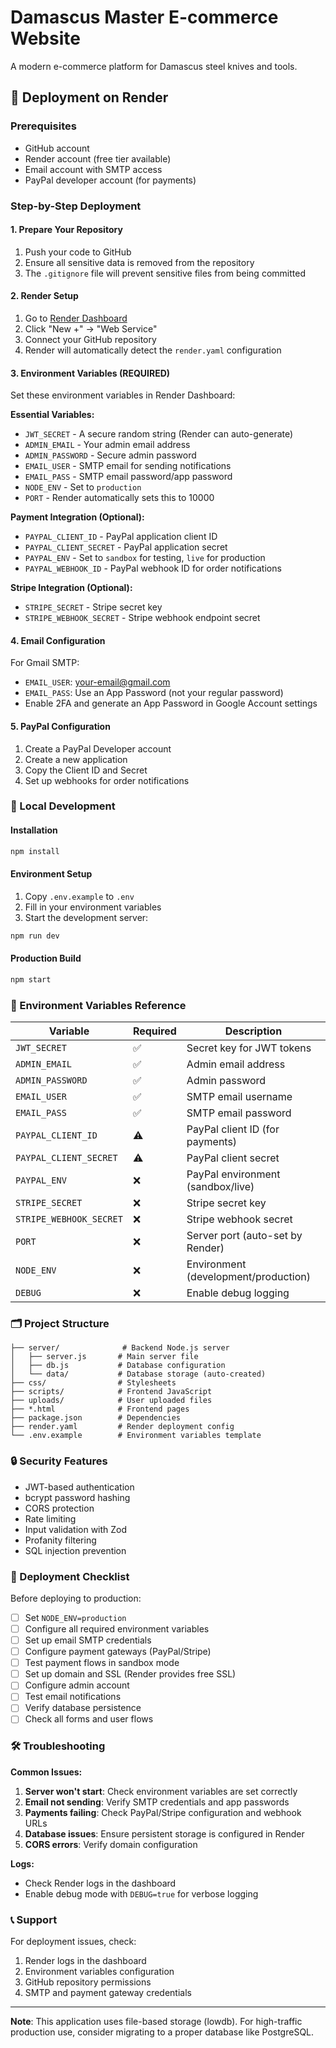 # Damascus Master E-commerce Website

A modern e-commerce platform for Damascus steel knives and tools.

## 🚀 Deployment on Render

### Prerequisites
- GitHub account
- Render account (free tier available)
- Email account with SMTP access
- PayPal developer account (for payments)

### Step-by-Step Deployment

#### 1. Prepare Your Repository
1. Push your code to GitHub
2. Ensure all sensitive data is removed from the repository
3. The `.gitignore` file will prevent sensitive files from being committed

#### 2. Render Setup
1. Go to [Render Dashboard](https://dashboard.render.com/)
2. Click "New +" → "Web Service"
3. Connect your GitHub repository
4. Render will automatically detect the `render.yaml` configuration

#### 3. Environment Variables (REQUIRED)
Set these environment variables in Render Dashboard:

**Essential Variables:**
- `JWT_SECRET` - A secure random string (Render can auto-generate)
- `ADMIN_EMAIL` - Your admin email address
- `ADMIN_PASSWORD` - Secure admin password
- `EMAIL_USER` - SMTP email for sending notifications
- `EMAIL_PASS` - SMTP email password/app password
- `NODE_ENV` - Set to `production`
- `PORT` - Render automatically sets this to 10000

**Payment Integration (Optional):**
- `PAYPAL_CLIENT_ID` - PayPal application client ID
- `PAYPAL_CLIENT_SECRET` - PayPal application secret
- `PAYPAL_ENV` - Set to `sandbox` for testing, `live` for production
- `PAYPAL_WEBHOOK_ID` - PayPal webhook ID for order notifications

**Stripe Integration (Optional):**
- `STRIPE_SECRET` - Stripe secret key
- `STRIPE_WEBHOOK_SECRET` - Stripe webhook endpoint secret

#### 4. Email Configuration
For Gmail SMTP:
- `EMAIL_USER`: your-email@gmail.com
- `EMAIL_PASS`: Use an App Password (not your regular password)
- Enable 2FA and generate an App Password in Google Account settings

#### 5. PayPal Configuration
1. Create a PayPal Developer account
2. Create a new application
3. Copy the Client ID and Secret
4. Set up webhooks for order notifications

### 🔧 Local Development

#### Installation
```bash
npm install
```

#### Environment Setup
1. Copy `.env.example` to `.env`
2. Fill in your environment variables
3. Start the development server:

```bash
npm run dev
```

#### Production Build
```bash
npm start
```

### 📝 Environment Variables Reference

| Variable | Required | Description |
|----------|----------|-------------|
| `JWT_SECRET` | ✅ | Secret key for JWT tokens |
| `ADMIN_EMAIL` | ✅ | Admin email address |
| `ADMIN_PASSWORD` | ✅ | Admin password |
| `EMAIL_USER` | ✅ | SMTP email username |
| `EMAIL_PASS` | ✅ | SMTP email password |
| `PAYPAL_CLIENT_ID` | ⚠️ | PayPal client ID (for payments) |
| `PAYPAL_CLIENT_SECRET` | ⚠️ | PayPal client secret |
| `PAYPAL_ENV` | ❌ | PayPal environment (sandbox/live) |
| `STRIPE_SECRET` | ❌ | Stripe secret key |
| `STRIPE_WEBHOOK_SECRET` | ❌ | Stripe webhook secret |
| `PORT` | ❌ | Server port (auto-set by Render) |
| `NODE_ENV` | ❌ | Environment (development/production) |
| `DEBUG` | ❌ | Enable debug logging |

### 🗂️ Project Structure

```
├── server/              # Backend Node.js server
│   ├── server.js       # Main server file
│   ├── db.js           # Database configuration
│   └── data/           # Database storage (auto-created)
├── css/                # Stylesheets
├── scripts/            # Frontend JavaScript
├── uploads/            # User uploaded files
├── *.html              # Frontend pages
├── package.json        # Dependencies
├── render.yaml         # Render deployment config
└── .env.example        # Environment variables template
```

### 🔒 Security Features

- JWT-based authentication
- bcrypt password hashing
- CORS protection
- Rate limiting
- Input validation with Zod
- Profanity filtering
- SQL injection prevention

### 🚚 Deployment Checklist

Before deploying to production:

- [ ] Set `NODE_ENV=production`
- [ ] Configure all required environment variables
- [ ] Set up email SMTP credentials
- [ ] Configure payment gateways (PayPal/Stripe)
- [ ] Test payment flows in sandbox mode
- [ ] Set up domain and SSL (Render provides free SSL)
- [ ] Configure admin account
- [ ] Test email notifications
- [ ] Verify database persistence
- [ ] Check all forms and user flows

### 🛠️ Troubleshooting

**Common Issues:**

1. **Server won't start**: Check environment variables are set correctly
2. **Email not sending**: Verify SMTP credentials and app passwords
3. **Payments failing**: Check PayPal/Stripe configuration and webhook URLs
4. **Database issues**: Ensure persistent storage is configured in Render
5. **CORS errors**: Verify domain configuration

**Logs:**
- Check Render logs in the dashboard
- Enable debug mode with `DEBUG=true` for verbose logging

### 📞 Support

For deployment issues, check:
1. Render logs in the dashboard
2. Environment variables configuration
3. GitHub repository permissions
4. SMTP and payment gateway credentials

---

**Note**: This application uses file-based storage (lowdb). For high-traffic production use, consider migrating to a proper database like PostgreSQL.
